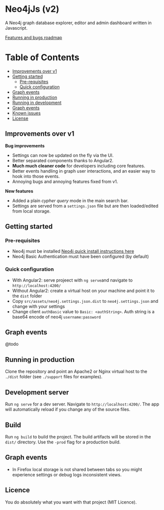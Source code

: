 # Neo4jJs (v2)

A Neo4j graph database explorer, editor and admin dashboard written in Javascript.

[Features and bugs roadmap](https://trello.com/b/NLtaurIH/neo4j-js-https-githubcom-adadgio-neo4j-js-ng2)

Table of Contents
=================

* [Improvements over v1](#improvements-over-v1)
* [Getting started](#getting-started)
  * [Pre-requisites](#pre-requisites)
  * [Quick configuration](#quick-configuration)
* [Graph events](#graph-events)
* [Running in production](#running-in-production)
* [Running in development](#running-in-development)
* [Graph events](#graph-events)
* [Known issues](#known-issues)
* [License](#license)

## Improvements over v1

**Bug improvements**

- Settings can now be updated on the fly via the UI.
- Better separated components thanks to Angular2.
- **Much much cleaner code** for developers including core features.
- Better events handling in graph user interactions, and an easier way to hook into those events.
- Annoying bugs and annoying features fixed from v1.

**New features**

- Added a plain *cypher query* mode in the main search bar.
- Settings are served from a `settings.json` file but are then loaded/edited from local storage.

## Getting started

### Pre-requisites

- Neo4j must be installed [Neo4j quick install instructions here](https://www.digitalocean.com/community/tutorials/how-to-install-neo4j-on-an-ubuntu-vps)
- Neo4j Basic Authentication must have been configured (by default)

### Quick configuration

- With Angular2: serve projeect with `ng serve`and navigate to `http://localhost:4200/`
- Without Angular2: create a virtual host on your machine and point it to the `dist` folder
- Copy `src/assets/neo4j.settings.json.dist` to `neo4j.settings.json` and change with your settings
- Change client `authBasic` value to `Basic: <authString>`. Auth string is a base64 encode of neo4j `username:password`


## Graph events

@todo

## Running in production

Clone the repository and point an Apache2 or Nginx virtual host to the `./dist` folder (see `./support` files for examples).

## Development server

Run `ng serve` for a dev server. Navigate to `http://localhost:4200/`. The app will automatically reload if you change any of the source files.

## Build

Run `ng build` to build the project. The build artifacts will be stored in the `dist/` directory. Use the `-prod` flag for a production build.

## Graph events

- In Firefox local storage is not shared between tabs so you might experience settings or debug logs inconsistent views.

## Licence

You do absolutely what you want with that project (MIT Licence).
